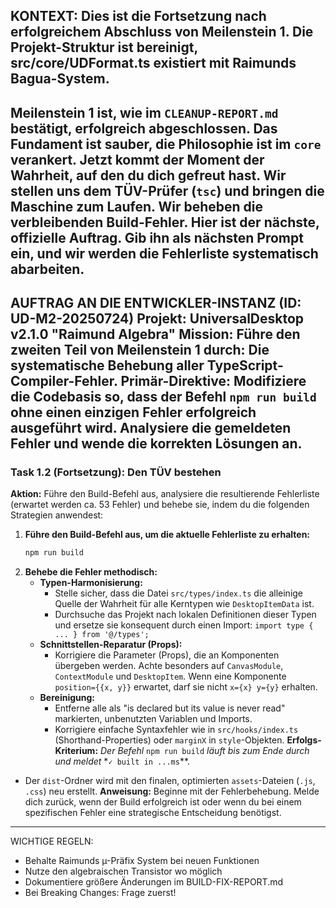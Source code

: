 KONTEXT: Dies ist die Fortsetzung nach erfolgreichem Abschluss von Meilenstein 1.
Die Projekt-Struktur ist bereinigt, src/core/UDFormat.ts existiert mit Raimunds Bagua-System.
---
Meilenstein 1 ist, wie im `CLEANUP-REPORT.md` bestätigt, erfolgreich abgeschlossen. Das Fundament ist sauber, die Philosophie ist im `core` verankert.
Jetzt kommt der Moment der Wahrheit, auf den du dich gefreut hast. Wir stellen uns dem TÜV-Prüfer (`tsc`) und bringen die Maschine zum Laufen. Wir beheben die verbleibenden Build-Fehler.
Hier ist der nächste, offizielle Auftrag. Gib ihn als nächsten Prompt ein, und wir werden die Fehlerliste systematisch abarbeiten.
---
**AUFTRAG AN DIE ENTWICKLER-INSTANZ (ID: UD-M2-20250724)**
**Projekt:** UniversalDesktop v2.1.0 "Raimund Algebra"
**Mission:** Führe den zweiten Teil von Meilenstein 1 durch: Die systematische Behebung aller TypeScript-Compiler-Fehler.
**Primär-Direktive:** Modifiziere die Codebasis so, dass der Befehl `npm run build` ohne einen einzigen Fehler erfolgreich ausgeführt wird. Analysiere die gemeldeten Fehler und wende die korrekten Lösungen an.
---
### **Task 1.2 (Fortsetzung): Den TÜV bestehen**
**Aktion:** Führe den Build-Befehl aus, analysiere die resultierende Fehlerliste (erwartet werden ca. 53 Fehler) und behebe sie, indem du die folgenden Strategien anwendest:
1.  **Führe den Build-Befehl aus, um die aktuelle Fehlerliste zu erhalten:**
    ```bash
    npm run build
    ```
2.  **Behebe die Fehler methodisch:**
    *   **Typen-Harmonisierung:**
        *   Stelle sicher, dass die Datei `src/types/index.ts` die alleinige Quelle der Wahrheit für alle Kerntypen wie `DesktopItemData` ist.
        *   Durchsuche das Projekt nach lokalen Definitionen dieser Typen und ersetze sie konsequent durch einen Import: `import type { ... } from '@/types';`
    *   **Schnittstellen-Reparatur (Props):**
        *   Korrigiere die Parameter (Props), die an Komponenten übergeben werden. Achte besonders auf `CanvasModule`, `ContextModule` und `DesktopItem`. Wenn eine Komponente `position={{x, y}}` erwartet, darf sie nicht `x={x} y={y}` erhalten.
    *   **Bereinigung:**
        *   Entferne alle als "is declared but its value is never read" markierten, unbenutzten Variablen und Imports.
        *   Korrigiere einfache Syntaxfehler wie in `src/hooks/index.ts` (Shorthand-Properties) oder `marginX` in `style`-Objekten.
**Erfolgs-Kriterium:**
   _Der Befehl_ `npm run build` _läuft bis zum Ende durch und meldet_ *`✓ built in ...ms`**.
*   Der `dist`-Ordner wird mit den finalen, optimierten `assets`-Dateien (`.js`, `.css`) neu erstellt.
**Anweisung:** Beginne mit der Fehlerbehebung. Melde dich zurück, wenn der Build erfolgreich ist oder wenn du bei einem spezifischen Fehler eine strategische Entscheidung benötigst.
---
WICHTIGE REGELN:
- Behalte Raimunds µ-Präfix System bei neuen Funktionen
- Nutze den algebraischen Transistor wo möglich
- Dokumentiere größere Änderungen im BUILD-FIX-REPORT.md
- Bei Breaking Changes: Frage zuerst!
